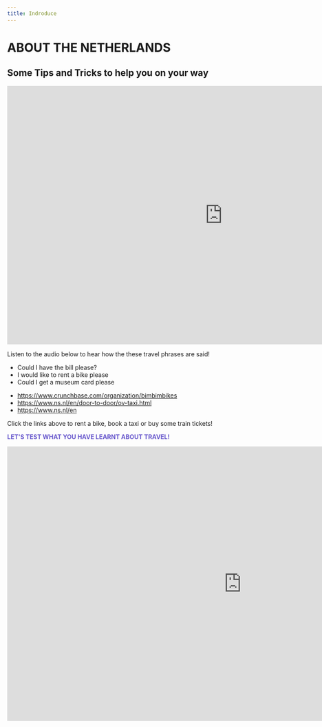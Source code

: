 ```yaml
---
title: Indroduce
---
```


<h1><strong>ABOUT THE NETHERLANDS</strong></h1>
<h2><strong>Some Tips and Tricks to help you on your way</strong></h2>



<iframe src="https://marisaviljoen044.h5p.com/content/1291529245403749357/embed" width="1000" height="600" frameborder="0" allowfullscreen="allowfullscreen" allow="autoplay *; geolocation *; microphone *; camera *; midi *; encrypted-media *"></iframe><script src="https://marisaviljoen044.h5p.com/js/h5p-resizer.js" charset="UTF-8"></script>
 
 
 <p> Listen to the audio below to hear how the these travel phrases are said!</p>
 
 <ul>
 <li>Could I have the bill please?</li>
 <li>I would like to rent a bike please</li>
 <li>Could I get a museum card please</li>
 
 </ul>
 
 
 <ul>
  <li><a href="url">https://www.crunchbase.com/organization/bimbimbikes</a></li>
  <li><a href="url">https://www.ns.nl/en/door-to-door/ov-taxi.html</a></li>
 <li><a href="url">https://www.ns.nl/en</a></li>
</ul>
 
  
  <p>Click the links above to rent a bike, book a taxi or buy some train tickets!</p>
 
<p style="color:SlateBlue;"><strong> LET'S TEST WHAT YOU HAVE LEARNT ABOUT TRAVEL!</strong></p>

<iframe src="https://marisaviljoen044.h5p.com/content/1291529154802654607/embed" width="1088" height="637" frameborder="0" allowfullscreen="allowfullscreen" allow="autoplay *; geolocation *; microphone *; camera *; midi *; encrypted-media *"></iframe><script src="https://marisaviljoen044.h5p.com/js/h5p-resizer.js" charset="UTF-8"></script>

